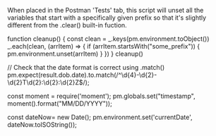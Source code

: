 
When placed in the Postman 'Tests' tab, this script will unset all the variables that start with a specifically given prefix so that it's slightly different from the .clear() built-in fuction.

function cleanup() {
    const clean = _.keys(pm.environment.toObject())
    _.each(clean, (arrItem) => {
        if (arrItem.startsWith("some_prefix")) {
            pm.environment.unset(arrItem)
        }
    })
}
cleanup()



// Check that the date format is correct using .match()
pm.expect(result.dob.date).to.match(/^\d{4}-\d{2}-\d{2}T\d{2}:\d{2}:\d{2}Z$/);


const moment = require('moment');
pm.globals.set("timestamp", moment().format("MM/DD/YYYY"));


const dateNow= new Date();
pm.environment.set('currentDate', dateNow.toISOString());

